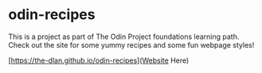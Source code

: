 # odin-recipes

This is a project as part of The Odin Project foundations learning path. Check out the site for some yummy recipes and some fun webpage styles!

[https://the-dlan.github.io/odin-recipes](Website Here)